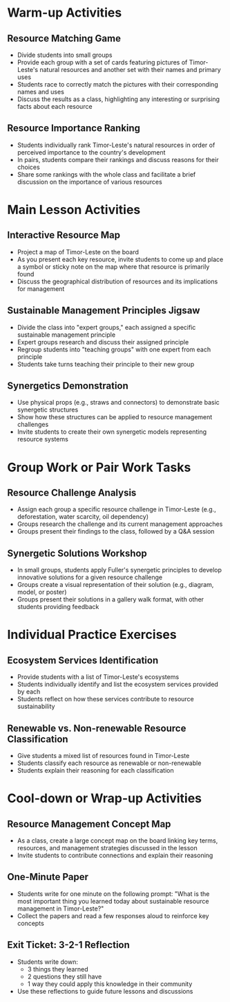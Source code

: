 # Warm-up Activities

## Resource Matching Game
- Divide students into small groups
- Provide each group with a set of cards featuring pictures of Timor-Leste's natural resources and another set with their names and primary uses
- Students race to correctly match the pictures with their corresponding names and uses
- Discuss the results as a class, highlighting any interesting or surprising facts about each resource

## Resource Importance Ranking
- Students individually rank Timor-Leste's natural resources in order of perceived importance to the country's development
- In pairs, students compare their rankings and discuss reasons for their choices
- Share some rankings with the whole class and facilitate a brief discussion on the importance of various resources

# Main Lesson Activities

## Interactive Resource Map
- Project a map of Timor-Leste on the board
- As you present each key resource, invite students to come up and place a symbol or sticky note on the map where that resource is primarily found
- Discuss the geographical distribution of resources and its implications for management

## Sustainable Management Principles Jigsaw
- Divide the class into "expert groups," each assigned a specific sustainable management principle
- Expert groups research and discuss their assigned principle
- Regroup students into "teaching groups" with one expert from each principle
- Students take turns teaching their principle to their new group

## Synergetics Demonstration
- Use physical props (e.g., straws and connectors) to demonstrate basic synergetic structures
- Show how these structures can be applied to resource management challenges
- Invite students to create their own synergetic models representing resource systems

# Group Work or Pair Work Tasks

## Resource Challenge Analysis
- Assign each group a specific resource challenge in Timor-Leste (e.g., deforestation, water scarcity, oil dependency)
- Groups research the challenge and its current management approaches
- Groups present their findings to the class, followed by a Q&A session

## Synergetic Solutions Workshop
- In small groups, students apply Fuller's synergetic principles to develop innovative solutions for a given resource challenge
- Groups create a visual representation of their solution (e.g., diagram, model, or poster)
- Groups present their solutions in a gallery walk format, with other students providing feedback

# Individual Practice Exercises

## Ecosystem Services Identification
- Provide students with a list of Timor-Leste's ecosystems
- Students individually identify and list the ecosystem services provided by each
- Students reflect on how these services contribute to resource sustainability

## Renewable vs. Non-renewable Resource Classification
- Give students a mixed list of resources found in Timor-Leste
- Students classify each resource as renewable or non-renewable
- Students explain their reasoning for each classification

# Cool-down or Wrap-up Activities

## Resource Management Concept Map
- As a class, create a large concept map on the board linking key terms, resources, and management strategies discussed in the lesson
- Invite students to contribute connections and explain their reasoning

## One-Minute Paper
- Students write for one minute on the following prompt: "What is the most important thing you learned today about sustainable resource management in Timor-Leste?"
- Collect the papers and read a few responses aloud to reinforce key concepts

## Exit Ticket: 3-2-1 Reflection
- Students write down:
  * 3 things they learned
  * 2 questions they still have
  * 1 way they could apply this knowledge in their community
- Use these reflections to guide future lessons and discussions